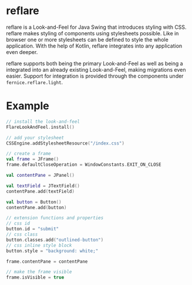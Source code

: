 # reflare

reflare is a Look-and-Feel for Java Swing that introduces styling with CSS. reflare makes styling of components using stylesheets possible. Like in browser one
or more stylesheets can be defined to style the whole application. With the help of Kotlin, reflare integrates into any application even deeper.

reflare supports both being the primary Look-and-Feel as well as being a integrated into an already existing Look-and-Feel, making migrations even easier.
Support for integration is provided through the components under `fernice.reflare.light`.

# Example

```kotlin
// install the look-and-feel
FlareLookAndFeel.install()

// add your stylesheet
CSSEngine.addStylesheetResource("/index.css")

// create a frame
val frame = JFrame()
frame.defaultCloseOperation = WindowConstants.EXIT_ON_CLOSE

val contentPane = JPanel()

val textField = JTextField()
contentPane.add(textField)

val button = Button()
contentPane.add(button)

// extension functions and properties
// css id
button.id = "submit"
// css class
button.classes.add("outlined-button")
// css inline style block
button.style = "background: white;"    

frame.contentPane = contentPane

// make the frame visible
frame.isVisible = true
```
